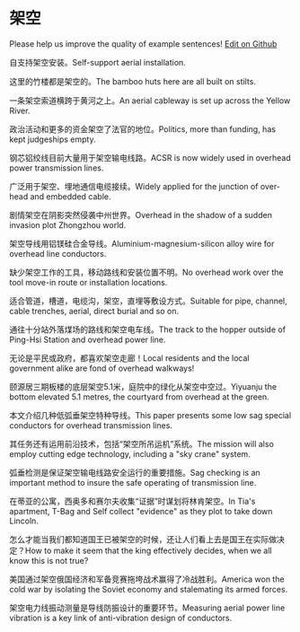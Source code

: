 # 架空

Please help us improve the quality of example sentences! [Edit on Github](https://github.com/jiyushe/jiyu-example-sentence-source/blob/main/chinese/jiakong.md)

<p><span class="chinese">自支持架空安装。</span><span class="english">Self-support aerial installation.</span></p>

<p><span class="chinese">这里的竹楼都是架空的。</span><span class="english">The bamboo huts here are all built on stilts.</span></p>

<p><span class="chinese">一条架空索道横跨于黄河之上。</span><span class="english">An aerial cableway is set up across the Yellow River.</span></p>

<p><span class="chinese">政治活动和更多的资金架空了法官的地位。</span><span class="english">Politics, more than funding, has kept judgeships empty.</span></p>

<p><span class="chinese">钢芯铝绞线目前大量用于架空输电线路。</span><span class="english">ACSR is now widely used in overhead power transmission lines.</span></p>

<p><span class="chinese">广泛用于架空、埋地通信电缆接续。</span><span class="english">Widely applied for the junction of over-head and embedded cable.</span></p>

<p><span class="chinese">剧情架空在阴影突然侵袭中州世界。</span><span class="english">Overhead in the shadow of a sudden invasion plot Zhongzhou world.</span></p>

<p><span class="chinese">架空导线用铝镁硅合金导线。</span><span class="english">Aluminium-magnesium-silicon alloy wire for overhead line conductors.</span></p>

<p><span class="chinese">缺少架空工作的工具，移动路线和安装位置不明。</span><span class="english">No overhead work over the tool move-in route or installation locations.</span></p>

<p><span class="chinese">适合管道，槽道，电缆沟，架空，直埋等敷设方式。</span><span class="english">Suitable for pipe, channel, cable trenches, aerial, direct burial and so on.</span></p>

<p><span class="chinese">通往十分站外落煤场的路线和架空电车线。</span><span class="english">The track to the hopper outside of Ping-Hsi Station and overhead power line.</span></p>

<p><span class="chinese">无论是平民或政府，都喜欢架空走廊！</span><span class="english">Local residents and the local government alike are fond of overhead walkways!</span></p>

<p><span class="chinese">颐源居三期板楼的底层架空5.1米，庭院中的绿化从架空中空过。</span><span class="english">Yiyuanju the bottom elevated 5.1 metres, the courtyard from overhead at the green.</span></p>

<p><span class="chinese">本文介绍几种低弧垂架空特种导线。</span><span class="english">This paper presents some low sag special conductors for overhead transmission lines.</span></p>

<p><span class="chinese">其任务还有运用前沿技术，包括“架空所吊运机”系统。</span><span class="english">The mission will also employ cutting edge technology, including a "sky crane" system.</span></p>

<p><span class="chinese">弧垂检测是保证架空输电线路安全运行的重要措施。</span><span class="english">Sag checking is an important method to insure the safe operating of transmission line.</span></p>

<p><span class="chinese">在蒂亚的公寓，西奥多和赛尔夫收集“证据”时谋划将林肯架空。</span><span class="english">In Tia's apartment, T-Bag and Self collect "evidence" as they plot to take down Lincoln.</span></p>

<p><span class="chinese">怎么才能当我们都知道国王已被架空的时候，还让人们看上去是国王在实际做决定？</span><span class="english">How to make it seem that the king effectively decides, when we all know this is not true?</span></p>

<p><span class="chinese">美国通过架空俄国经济和军备竞赛拖垮战术赢得了冷战胜利。</span><span class="english">America won the cold war by isolating the Soviet economy and stalemating its armed forces.</span></p>

<p><span class="chinese">架空电力线振动测量是导线防振设计的重要环节。</span><span class="english">Measuring aerial power line vibration is a key link of anti-vibration design of conductors.</span></p>

